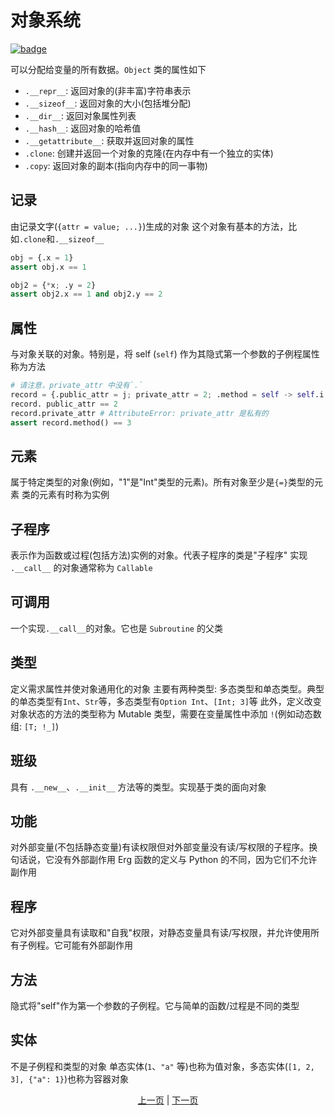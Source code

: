 # 对象系统

[![badge](https://img.shields.io/endpoint.svg?url=https%3A%2F%2Fgezf7g7pd5.execute-api.ap-northeast-1.amazonaws.com%2Fdefault%2Fsource_up_to_date%3Fowner%3Derg-lang%26repos%3Derg%26ref%3Dmain%26path%3Ddoc/EN/syntax/26_object_system.md%26commit_hash%3D8673a0ce564fd282d0ca586642fa7f002e8a3c50)](https://gezf7g7pd5.execute-api.ap-northeast-1.amazonaws.com/default/source_up_to_date?owner=erg-lang&repos=erg&ref=main&path=doc/EN/syntax/26_object_system.md&commit_hash=8673a0ce564fd282d0ca586642fa7f002e8a3c50)

可以分配给变量的所有数据。`Object` 类的属性如下

* `.__repr__`: 返回对象的(非丰富)字符串表示
* `.__sizeof__`: 返回对象的大小(包括堆分配)
* `.__dir__`: 返回对象属性列表
* `.__hash__`: 返回对象的哈希值
* `.__getattribute__`: 获取并返回对象的属性
* `.clone`: 创建并返回一个对象的克隆(在内存中有一个独立的实体)
* `.copy`: 返回对象的副本(指向内存中的同一事物)

## 记录

由记录文字(`{attr = value; ...}`)生成的对象
这个对象有基本的方法，比如`.clone`和`.__sizeof__`

```python
obj = {.x = 1}
assert obj.x == 1

obj2 = {*x; .y = 2}
assert obj2.x == 1 and obj2.y == 2
```

## 属性

与对象关联的对象。特别是，将 self (`self`) 作为其隐式第一个参数的子例程属性称为方法

```python
# 请注意，private_attr 中没有`.`
record = {.public_attr = j; private_attr = 2; .method = self -> self.i + 1}
record. public_attr == 2
record.private_attr # AttributeError: private_attr 是私有的
assert record.method() == 3
```

## 元素

属于特定类型的对象(例如，"1"是"Int"类型的元素)。所有对象至少是`{=}`类型的元素
类的元素有时称为实例

## 子程序

表示作为函数或过程(包括方法)实例的对象。代表子程序的类是"子程序"
实现 `.__call__` 的对象通常称为 `Callable`

## 可调用

一个实现`.__call__`的对象。它也是 `Subroutine` 的父类

## 类型

定义需求属性并使对象通用化的对象
主要有两种类型: 多态类型和单态类型。典型的单态类型有`Int`、`Str`等，多态类型有`Option Int`、`[Int; 3]`等
此外，定义改变对象状态的方法的类型称为 Mutable 类型，需要在变量属性中添加 `!`(例如动态数组: `[T; !_]`)

## 班级

具有 `.__new__`、`.__init__` 方法等的类型。实现基于类的面向对象

## 功能

对外部变量(不包括静态变量)有读权限但对外部变量没有读/写权限的子程序。换句话说，它没有外部副作用
Erg 函数的定义与 Python 的不同，因为它们不允许副作用

## 程序

它对外部变量具有读取和"自我"权限，对静态变量具有读/写权限，并允许使用所有子例程。它可能有外部副作用

## 方法

隐式将"self"作为第一个参数的子例程。它与简单的函数/过程是不同的类型

## 实体

不是子例程和类型的对象
单态实体(`1`、`"a"` 等)也称为值对象，多态实体(`[1, 2, 3], {"a": 1}`)也称为容器对象

<p align='center'>
    <a href='./25_module.md'>上一页</a> | <a href='./27_pattern_matching.md'>下一页</a>
</p>
